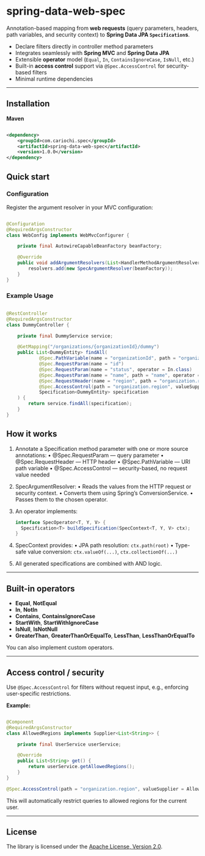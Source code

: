 # spring-data-web-spec

Annotation-based mapping from **web requests** (query parameters, headers, path variables, and security context) to **Spring Data JPA `Specification`s**.

- Declare filters directly in controller method parameters
- Integrates seamlessly with **Spring MVC** and **Spring Data JPA**
- Extensible **operator** model (`Equal`, `In`, `ContainsIgnoreCase`, `IsNull`, etc.)
- Built-in **access control** support via `@Spec.AccessControl` for security-based filters
- Minimal runtime dependencies

---

## Installation

**Maven**

```xml

<dependency>
    <groupId>com.cariochi.spec</groupId>
    <artifactId>spring-data-web-spec</artifactId>
    <version>1.0.0</version>
</dependency>
```

## Quick start

### Configuration

Register the argument resolver in your MVC configuration:

```java

@Configuration
@RequiredArgsConstructor
class WebConfig implements WebMvcConfigurer {

    private final AutowireCapableBeanFactory beanFactory;

    @Override
    public void addArgumentResolvers(List<HandlerMethodArgumentResolver> resolvers) {
        resolvers.add(new SpecArgumentResolver(beanFactory));
    }
}
```

### Example Usage

```java

@RestController
@RequiredArgsConstructor
class DummyController {

    private final DummyService service;

    @GetMapping("/organizations/{organizationId}/dummy")
    public List<DummyEntity> findAll(
            @Spec.PathVariable(name = "organizationId", path = "organization.id", required = true)
            @Spec.RequestParam(name = "id")
            @Spec.RequestParam(name = "status", operator = In.class)
            @Spec.RequestParam(name = "name", path = "name", operator = ContainsIgnoreCase.class)
            @Spec.RequestHeader(name = "region", path = "organization.region")
            @Spec.AccessControl(path = "organization.region", valueSupplier = AllowedRegions.class, operator = In.class)
            Specification<DummyEntity> specification
    ) {
        return service.findAll(specification);
    }
}
```

## How it works

1. Annotate a Specification<T> method parameter with one or more source annotations:
   • @Spec.RequestParam — query parameter
   • @Spec.RequestHeader — HTTP header
   • @Spec.PathVariable — URI path variable
   • @Spec.AccessControl — security-based, no request value needed

2. SpecArgumentResolver:
   • Reads the values from the HTTP request or security context.
   • Converts them using Spring’s ConversionService.
   • Passes them to the chosen operator.

3. An operator implements:

   ```java
   interface SpecOperator<T, Y, V> {
     Specification<T> buildSpecification(SpecContext<T, Y, V> ctx);
   }
   ```

4. SpecContext provides:
   • JPA path resolution: `ctx.path(root)`
   • Type-safe value conversion: `ctx.valueOf(...)`, `ctx.collectionOf(...)`

5. All generated specifications are combined with AND logic.

---

## Built-in operators

- **Equal**, **NotEqual**
- **In**, **NotIn**
- **Contains**, **ContainsIgnoreCase**
- **StartWith**, **StartWithIgnoreCase**
- **IsNull**, **IsNotNull**
- **GreaterThan**, **GreaterThanOrEqualTo**, **LessThan**, **LessThanOrEqualTo**

You can also implement custom operators.

---

## Access control / security

Use `@Spec.AccessControl` for filters without request input, e.g., enforcing user-specific restrictions.

**Example:**

```java

@Component
@RequiredArgsConstructor
class AllowedRegions implements Supplier<List<String>> {

    private final UserService userService;

    @Override
    public List<String> get() {
        return userService.getAllowedRegions();
    }
}

@Spec.AccessControl(path = "organization.region", valueSupplier = AllowedRegions.class, operator = In.class)
```

This will automatically restrict queries to allowed regions for the current user.

---

## License

The library is licensed under the [Apache License, Version 2.0](https://www.apache.org/licenses/LICENSE-2.0). 

